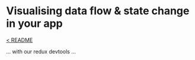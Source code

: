 # Visualising data flow & state change in your app

[< README]

...
with our redux devtools
...

[< README]: ../../README.md
